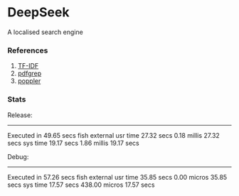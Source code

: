 # DeepSeek

A localised search engine


### References
1. [TF-IDF](https://en.wikipedia.org/wiki/Tf–idf)
2. [pdfgrep](https://pdfgrep.org/)
3. [poppler]()

### Stats

Release:
________________________________________________________
Executed in   49.65 secs    fish           external
   usr time   27.32 secs    0.18 millis   27.32 secs
   sys time   19.17 secs    1.86 millis   19.17 secs

Debug:
________________________________________________________
Executed in   57.26 secs    fish           external
   usr time   35.85 secs    0.00 micros   35.85 secs
   sys time   17.57 secs  438.00 micros   17.57 secs
